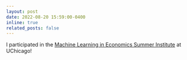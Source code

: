 ```yaml
---
layout: post
date: 2022-08-20 15:59:00-0400
inline: true
related_posts: false
---
```


I participated in the [Machine Learning in Economics Summer Institute](https://www.chicagobooth.edu/research/center-for-applied-artificial-intelligence/opportunities/event---mlesi) at UChicago!
